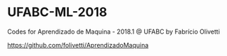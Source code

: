 # UFABC-ML-2018
Codes for Aprendizado de Maquina - 2018.1 @ UFABC by Fabrício Olivetti

https://github.com/folivetti/AprendizadoMaquina
